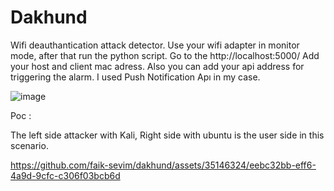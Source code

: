 # Dakhund
Wifi deauthantication attack detector.
Use your wifi adapter in monitor mode, after that run the python script. Go to the http://localhost:5000/ Add your host and client mac adress. Also you can add your api address for triggering the alarm. I used Push Notification Apı in my case.

![image](https://github.com/faik-sevim/dakhund/assets/35146324/18df413d-d433-4387-800a-2a8f5579ce8f)

Poc : 

The left side attacker with Kali, Right side with ubuntu is the user side in this scenario.  

https://github.com/faik-sevim/dakhund/assets/35146324/eebc32bb-eff6-4a9d-9cfc-c306f03bcb6d


